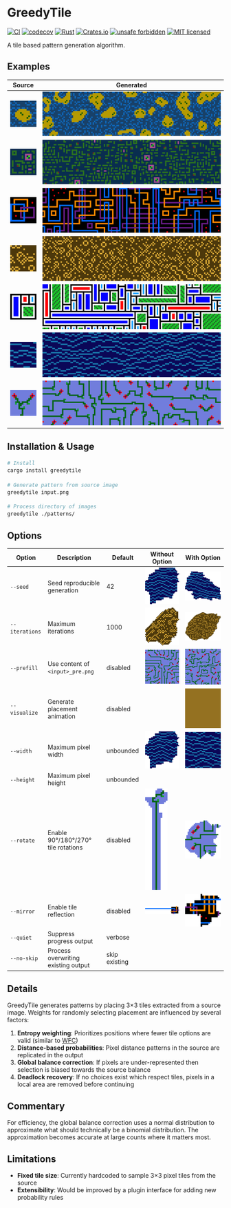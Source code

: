 # GreedyTile

[![CI](https://github.com/GeEom/greedytile/actions/workflows/ci.yml/badge.svg)](https://github.com/GeEom/greedytile/actions/workflows/ci.yml)
[![codecov](https://codecov.io/gh/GeEom/greedytile/branch/main/graph/badge.svg)](https://codecov.io/gh/GeEom/greedytile)
[![Rust](https://github.com/GeEom/greedytile/actions/workflows/rust.yml/badge.svg)](https://github.com/GeEom/greedytile/actions/workflows/rust.yml)
[![Crates.io](https://img.shields.io/crates/v/greedytile.svg)](https://crates.io/crates/greedytile)
[![unsafe forbidden](https://img.shields.io/badge/unsafe-forbidden-success.svg)](https://github.com/rust-secure-code/safety-dance/)
[![MIT licensed](https://img.shields.io/badge/license-MIT-blue.svg)](./LICENSE.txt)

A tile based pattern generation algorithm.

## Examples

| Source | Generated |
|--------|-----------|
| ![Source A](data/examples/a_4x.png) | ![Result A](data/examples/a_result_4x.png) |
| ![Source B](data/examples/b_4x.png) | ![Result B](data/examples/b_result_4x.png) |
| ![Source C](data/examples/c_4x.png) | ![Result C](data/examples/c_result_4x.png) |
| ![Source D](data/examples/d_4x.png) | ![Result D](data/examples/d_result_4x.png) |
| ![Source E](data/examples/e_4x.png) | ![Result E](data/examples/e_result_4x.png) |
| ![Source F](data/examples/f_4x.png) | ![Result F](data/examples/f_result_4x.png) |
| ![Source G](data/examples/g_4x.png) | ![Result G](data/examples/g_result_4x.png) |

## Installation & Usage

```bash
# Install
cargo install greedytile

# Generate pattern from source image
greedytile input.png

# Process directory of images
greedytile ./patterns/
```
## Options


| Option | Description | Default | Without Option | With Option |
|----------|-------------|---------|----------------|-------------|
| `--seed` | Seed reproducible generation | 42 | ![Default Seed](data/examples/seed_default_4x.png) | ![Custom Seed](data/examples/seed_custom_4x.png) |
| `--iterations` | Maximum iterations| 1000 | ![Default Iterations](data/examples/iterations_default_4x.png) | ![More Iterations](data/examples/iterations_custom_4x.png) |
| `--prefill` | Use content of `<input>_pre.png` | disabled | ![No Prefill](data/examples/prefill_off_4x.png) | ![Prefill Enabled](data/examples/prefill_on_4x.png) |
| `--visualize`  | Generate placement animation | disabled | | ![Tile Placement Animation](data/examples/visualization_4x.gif) |
| `--width` | Maximum pixel width | unbounded | ![Unbounded](data/examples/size_unbounded_4x.png) | ![Bounded](data/examples/size_32x32_4x.png) |
| `--height` | Maximum pixel height | unbounded | | |
| `--rotate` | Enable 90°/180°/270° tile rotations | disabled | ![No Rotation](data/examples/rotate_off_4x.png) | ![Rotation Enabled](data/examples/rotate_on_4x.png) |
| `--mirror`| Enable tile reflection | disabled | ![No Mirror](data/examples/mirror_off_4x.png) | ![Mirror Enabled](data/examples/mirror_on_4x.png) |
| `--quiet` | Suppress progress output | verbose |
| `--no-skip` | Process overwriting existing output | skip existing |

## Details

GreedyTile generates patterns by placing 3×3 tiles extracted from a source image. Weights for randomly selecting placement are influenced by several factors:

1. **Entropy weighting**: Prioritizes positions where fewer tile options are valid (similar to [WFC](https://github.com/mxgmn/WaveFunctionCollapse/))
2. **Distance-based probabilities**: Pixel distance patterns in the source are replicated in the output
3. **Global balance correction**: If pixels are under-represented then selection is biased towards the source balance
4. **Deadlock recovery**: If no choices exist which respect tiles, pixels in a local area are removed before continuing

## Commentary

For efficiency, the global balance correction uses a normal distribution to approximate what should technically be a binomial distribution. The approximation becomes accurate at large counts where it matters most.

## Limitations

- **Fixed tile size**: Currently hardcoded to sample 3×3 pixel tiles from the source
- **Extensibility**: Would be improved by a plugin interface for adding new probability rules
